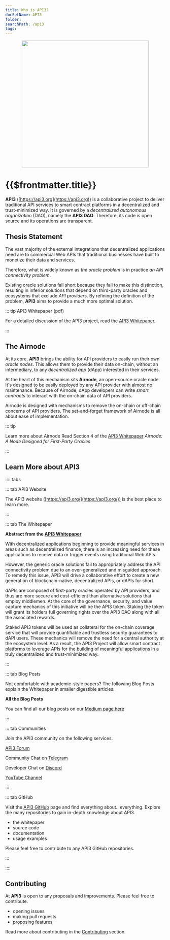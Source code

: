 ```yaml
---
title: Who is API3?
docSetName: API3
folder:
searchPath: /api3
tags:
---
```


<p align="center">
  <img src="./assets/images/api3.png" width="400" />
</p>

# {{$frontmatter.title}}

<TocHeader />
<TOC class="table-of-contents" :include-level="[2,3]" />

**API3** ([https://api3.org](https://api3.org)) is a collaborative project to
deliver traditional API services to smart contract platforms in a decentralized
and trust-minimized way. It is governed by a _decentralized autonomous
organization_ (DAO), namely the **API3 DAO**. Therefore, its code is open source
and its operations are transparent.

## Thesis Statement

The vast majority of the external integrations that decentralized applications
need are to commercial Web APIs that traditional businesses have built to
monetize their data and services.

Therefore, what is widely known as _the oracle problem_ is in practice _an API
connectivity problem_.

Existing oracle solutions fall short because they fail to make this distinction,
resulting in inferior solutions that depend on third-party oracles and
ecosystems that exclude _API providers_. By refining the definition of the
problem, **API3** aims to provide a much more optimal solution.

::: tip API3 Whitepaper (pdf)

For a detailed discussion of the API3 project, read the
<a href="/api3-whitepaper-v1.0.3.pdf" target="_api3-whitepaper">API3
Whitepaper</a>.

:::

## The Airnode

At its core, **API3** brings the ability for API providers to easily run their
own _oracle nodes_. This allows them to provide their data on-chain, without an
intermediary, to any _decentralized app_ \(dApp\) interested in their services.

At the heart of this mechanism sits **Airnode**, an open-source oracle node.
It's designed to be easily deployed by any API provider with almost no
maintenance. Because of Airnode, dApp developers can write _smart contracts_ to
interact with the on-chain data of API providers.

Airnode is designed with mechanisms to remove the on-chain or off-chain concerns
of API providers. The set-and-forget framework of Airnode is all about ease of
implementation.

::: tip

Learn more about Airnode Read Section 4 of the
<a href="/api3-whitepaper-v1.0.3.pdf#page=14" target="_blank">API3
Whitepaper</a> _Airnode: A Node Designed for First-Party Oracles_

:::

## Learn More about API3

<!-- START TAB BOX -->

:::: tabs

::: tab API3 Website

The API3 website ([https://api3.org/](https://api3.org/)) is the best place to
learn more.

:::

::: tab The Whitepaper

**Abstract from the
<a href="/api3-whitepaper-v1.0.3.pdf" target="_api3-whitepaper">API3
Whitepaper</a>**

With decentralized applications beginning to provide meaningful services in
areas such as decentralized finance, there is an increasing need for these
applications to receive data or trigger events using traditional Web APIs.

However, the generic oracle solutions fail to appropriately address the API
connectivity problem due to an over-generalized and misguided approach. To
remedy this issue, API3 will drive a collaborative effort to create a new
generation of blockchain-native, decentralized APIs, or dAPIs for short.

dAPIs are composed of first-party oracles operated by API providers, and thus
are more secure and cost-efficient than alternative solutions that employ
middlemen. At the core of the governance, security, and value capture mechanics
of this initiative will be the API3 token. Staking the token will grant its
holders full governing rights over the API3 DAO along with all the associated
rewards.

Staked API3 tokens will be used as collateral for the on-chain coverage service
that will provide quantifiable and trustless security guarantees to dAPI users.
These mechanics will remove the need for a central authority at the ecosystem
level. As a result, the API3 Project will allow smart contract platforms to
leverage APIs for the building of meaningful applications in a truly
decentralized and trust-minimized way.

:::

::: tab Blog Posts

Not comfortable with academic-style papers? The following Blog Posts explain the
Whitepaper in smaller digestible articles.

<blog-posts :tab="'byGroup'"/>

**All the Blog Posts**

You can find all our blog posts on our
[Medium page here](https://medium.com/api3)

:::

::: tab Communities

Join the API3 community on the following services.

[API3 Forum](https://forum.api3.org/)

Community Chat on [Telegram](https://t.me/API3DAO)

Developer Chat on [Discord](https://discord.gg/qnRrcfnm5W)

[YouTube Channel](https://www.youtube.com/channel/UCCpUthOhahxjdeX9T7t7nJQ)

:::

::: tab GitHub

Visit the [API3 GitHub](https://github.com/api3dao) page and find everything
about.. everything. Explore the many repositories to gain in-depth knowledge
about API3.

- the whitepaper
- source code
- documentation
- usage examples

Please feel free to contribute to any API3 GitHub repositories.

:::

::::

<!-- END TAB BOX -->

## Contributing

At **API3** is open to any proposals and improvements. Please feel free to
contribute.

- opening issues
- making pull requests
- proposing features

Read more about contributing in the
[Contributing](./introduction/contributing.md) section.
